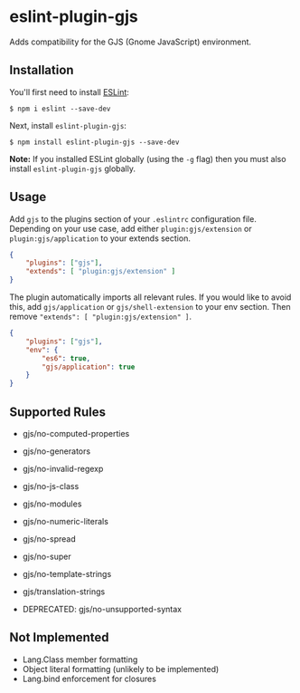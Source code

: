 # eslint-plugin-gjs

Adds compatibility for the GJS (Gnome JavaScript) environment.

## Installation

You'll first need to install [ESLint](http://eslint.org):

```
$ npm i eslint --save-dev
```

Next, install `eslint-plugin-gjs`:

```
$ npm install eslint-plugin-gjs --save-dev
```

**Note:** If you installed ESLint globally (using the `-g` flag) then you must also install `eslint-plugin-gjs` globally.

## Usage

Add `gjs` to the plugins section of your `.eslintrc` configuration file.
Depending on your use case, add either `plugin:gjs/extension` or `plugin:gjs/application` to your extends section.

```json
{
    "plugins": ["gjs"],
    "extends": [ "plugin:gjs/extension" ]
}
```

The plugin automatically imports all relevant rules. If you would like to avoid this, add `gjs/application` or `gjs/shell-extension` to your env section. Then remove `"extends": [ "plugin:gjs/extension" ]`.

```json
{
    "plugins": ["gjs"],
    "env": {
        "es6": true,
        "gjs/application": true
    }
}
```

## Supported Rules

* gjs/no-computed-properties
* gjs/no-generators
* gjs/no-invalid-regexp
* gjs/no-js-class
* gjs/no-modules
* gjs/no-numeric-literals
* gjs/no-spread
* gjs/no-super
* gjs/no-template-strings
* gjs/translation-strings

* DEPRECATED: gjs/no-unsupported-syntax

## Not Implemented
* Lang.Class member formatting
* Object literal formatting (unlikely to be implemented)
* Lang.bind enforcement for closures





